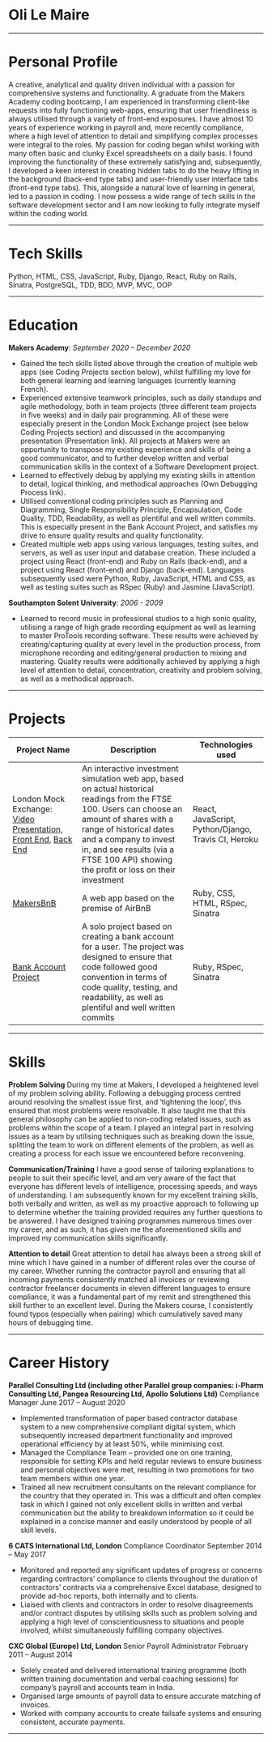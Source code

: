 # Oli Le Maire
_______________________________________________________________

# Personal Profile

A creative, analytical and quality driven individual with a passion for comprehensive systems and functionality. A graduate from the Makers Academy coding bootcamp, I am experienced in transforming client-like requests into fully functioning web-apps, ensuring that user friendliness is always utilised through a variety of front-end exposures. I have almost 10 years of experience working in payroll and, more recently compliance, where a high level of attention to detail and simplifying complex processes were integral to the roles. My passion for coding began whilst working with many often basic and clunky Excel spreadsheets on a daily basis. I found improving the functionality of these extremely satisfying and, subsequently, I developed a keen interest in creating hidden tabs to do the heavy lifting in the background (back-end type tabs) and user-friendly user interface tabs (front-end type tabs). This, alongside a natural love of learning in general, led to a passion in coding. I now possess a wide range of tech skills in the software development sector and I am now looking to fully integrate myself within the coding world.
_______________________________________________________________
# Tech Skills

Python, HTML, CSS, JavaScript, Ruby, Django, React, Ruby on Rails, Sinatra, PostgreSQL, TDD, BDD, MVP, MVC, OOP
_______________________________________________________________
# Education

**Makers Academy**: *September 2020 – December 2020*

- Gained the tech skills listed above through the creation of multiple web apps (see Coding Projects section below), whilst fulfilling my love for both general learning and learning languages (currently learning French).
- Experienced extensive teamwork principles, such as daily standups and agile methodology, both in team projects (three different team projects in five weeks) and in daily pair programming. All of these were especially present in the London Mock Exchange project (see below Coding Projects section) and discussed in the accompanying presentation (Presentation link). All projects at Makers were an opportunity to transpose my existing experience and skills of being a good communicator, and to further develop written and verbal communication skills in the context of a Software Development project.
- Learned to effectively debug by applying my existing skills in attention to detail, logical thinking, and methodical approaches (Own Debugging Process link).
- Utilised conventional coding principles such as Planning and Diagramming, Single Responsibility Principle, Encapsulation, Code Quality, TDD, Readability, as well as plentiful and well written commits. This is especially present in the Bank Account Project, and satisfies my drive to ensure quality results and quality functionality.
- Created multiple web apps using various languages, testing suites, and servers, as well as user input and database creation. These included a project using React (front-end) and Ruby on Rails (back-end), and a project using React (front-end) and Django (back-end). Languages subsequently used were Python, Ruby, JavaScript, HTML and CSS, as well as testing suites such as RSpec (Ruby) and Jasmine (JavaScript).


**Southampton Solent University**: *2006 - 2009*  

- Learned to record music in professional studios to a high sonic quality, utilising a range of high grade recording equipment as well as learning to master ProTools recording software. These results were achieved by creating/capturing quality at every level in the production process, from microphone recording and editing/general production to mixing and mastering. Quality results were additionally achieved by applying a high level of attention to detail, concentration, creativity and problem solving, as well as a methodical approach.
_______________________________________________________________
# Projects


| Project Name | Description | Technologies used |
| ------------ | ----------- | ----------------- |
| London Mock Exchange: [Video Presentation, ](https://www.youtube.com/watch?v=cOixbsYbarc&feature=youtu.be) [Front End,](https://github.com/Oli-Le-Maire/london-mock-exchange-frontend) [Back End](https://github.com/Oli-Le-Maire/london-mock-exchange-backend) | An interactive investment simulation web app, based on actual historical readings from the FTSE 100. Users can choose an amount of shares with a range of historical dates and a company to invest in, and see results (via a FTSE 100 API) showing the profit or loss on their investment | React, JavaScript, Python/Django, Travis CI, Heroku |
| [MakersBnB](https://github.com/Oli-Le-Maire/makersbnb/tree/main/makersbnb) | A web app based on the premise of AirBnB | Ruby, CSS, HTML, RSpec, Sinatra |
| [Bank Account Project](https://github.com/Oli-Le-Maire/bank-challenge) | A solo project based on creating a bank account for a user. The project was designed to ensure that code followed good convention in terms of code quality, testing, and readability, as well as plentiful and well written commits | Ruby, RSpec, Sinatra |


_______________________________________________________________
# Skills

**Problem Solving**
During my time at Makers, I developed a heightened level of my problem solving ability. Following a debugging process centred around resolving the smallest issue first, and ‘tightening the loop’, this ensured that most problems were resolvable. It also taught me that this general philosophy can be applied to non-coding related issues, such as problems within the scope of a team. I played an integral part in resolving issues as a team by utilising techniques such as breaking down the issue, splitting the team to work on different elements of the problem, as well as creating a process for each issue we encountered before reconvening.

**Communication/Training**
I have a good sense of tailoring explanations to people to suit their specific level, and am very aware of the fact that everyone has different levels of intelligence, processing speeds, and ways of understanding. I am subsequently known for my excellent training skills, both verbally and written, as well as my proactive approach to following up to determine whether the training provided requires any further questions to be answered. I have designed training programmes numerous times over my career, and as such, it has given me the aforementioned skills and improved my communication skills significantly.

**Attention to detail**
Great attention to detail has always been a strong skill of mine which I have gained in a number of different roles over the course of my career. Whether running the contractor payroll and ensuring that all incoming payments consistently matched all invoices or reviewing contractor freelancer documents in eleven different languages to ensure compliance, it was a fundamental part of my remit and strengthened this skill further to an excellent level. During the Makers course, I consistently found typos (especially when pairing) which cumulatively saved many hours of debugging time.



_______________________________________________________________
# Career History

**Parallel Consulting Ltd (including other Parallel group companies: i-Pharm Consulting Ltd, Pangea Resourcing Ltd, Apollo Solutions Ltd)**
Compliance Manager
June 2017 – August 2020

- Implemented transformation of paper based contractor database system to a new comprehensive compliant digital system, which subsequently increased department functionality and improved operational efficiency by at least 50%, while minimising cost.
- Managed the Compliance Team – provided one on one training, responsible for setting KPIs and held regular reviews to ensure business and personal objectives were met, resulting in two promotions for two team members within one year.
- Trained all new recruitment consultants on the relevant compliance for the country that they operated in. This was a difficult and often complex task in which I gained not only excellent skills in written and verbal communication but the ability to breakdown information so it could be explained in a concise manner and easily understood by people of all skill levels.



**6 CATS International Ltd, London**
Compliance Coordinator
September 2014 – May 2017

- Monitored and reported any significant updates of progress or concerns regarding contractors’ compliance to clients throughout the duration of contractors’ contracts via a comprehensive Excel database, designed to provide ad-hoc reports, both internally and to clients.
- Liaised with clients and contractors in order to resolve disagreements and/or contract disputes by utilising skills such as problem solving and applying a high level of conscientiousness to situations and people involved, whilst simultaneously fulfilling company objectives.



**CXC Global (Europe) Ltd, London**
Senior Payroll Administrator
February 2011 – August 2014

- Solely created and delivered international training programme (both written training documentation and verbal coaching sessions) for company’s payroll and accounts team in India.
- Organised large amounts of payroll data to ensure accurate matching of invoices.
- Worked with company accounts to create failsafe systems and ensuring consistent, accurate payments.




_______________________________________________________________
